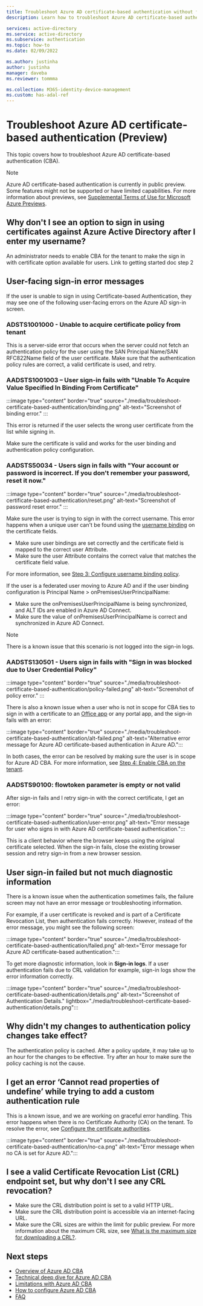 ```yaml
---
title: Troubleshoot Azure AD certificate-based authentication without federation (Preview) - Azure Active Directory
description: Learn how to troubleshoot Azure AD certificate-based authentication in Azure Active Directory

services: active-directory
ms.service: active-directory
ms.subservice: authentication
ms.topic: how-to
ms.date: 02/09/2022

ms.author: justinha
author: justinha
manager: daveba
ms.reviewer: tommma

ms.collection: M365-identity-device-management
ms.custom: has-adal-ref
---
```

# Troubleshoot Azure AD certificate-based authentication (Preview)

This topic covers how to troubleshoot Azure AD certificate-based authentication (CBA).

>[!NOTE]
>Azure AD certificate-based authentication is currently in public preview. Some features might not be supported or have limited capabilities. For more information about previews, see [Supplemental Terms of Use for Microsoft Azure Previews](https://azure.microsoft.com/support/legal/preview-supplemental-terms/). 

## Why don't I see an option to sign in using certificates against Azure Active Directory after I enter my username?

An administrator needs to enable CBA for the tenant to make the sign in with certificate option available for users. Link to getting started doc step 2

## User-facing sign-in error messages

If the user is unable to sign in using Certificate-based Authentication, they may see one of the following user-facing errors on the Azure AD sign-in screen.

### ADSTS1001000 - Unable to acquire certificate policy from tenant

This is a server-side error that occurs when the server could not fetch an authentication policy for the user using the SAN Principal Name/SAN RFC822Name field of the user certificate. Make sure that the authentication policy rules are correct, a valid certificate is used, and retry. 

### AADSTS1001003 – User sign-in fails with "Unable To Acquire Value Specified In Binding From Certificate"

:::image type="content" border="true" source="./media/troubleshoot-certificate-based-authentication/binding.png" alt-text="Screenshot of binding error." :::

This error is returned if the user selects the wrong user certificate from the list while signing in.

Make sure the certificate is valid and works for the user binding and authentication policy configuration.

### AADSTS50034 - Users sign in fails with "Your account or password is incorrect. If you don't remember your password, reset it now."

:::image type="content" border="true" source="./media/troubleshoot-certificate-based-authentication/reset.png" alt-text="Screenshot of password reset error." :::

Make sure the user is trying to sign in with the correct username. This error happens when a unique user can't be found using the [username binding](how-to-certificate-based-authentication.md#step-3-configure-username-binding-policy) on the certificate fields.

- Make sure user bindings are set correctly and the certificate field is mapped to the correct user Attribute.
- Make sure the user Attribute contains the correct value that matches the certificate field value.

For more information, see [Step 3: Configure username binding policy](how-to-certificate-based-authentication.md#step-3-configure-username-binding-policy).

If the user is a federated user moving to Azure AD and if the user binding configuration is Principal Name > onPremisesUserPrincipalName:

- Make sure the onPremisesUserPrincipalName is being synchronized, and ALT IDs are enabled in Azure AD Connect. 
- Make sure the value of onPremisesUserPrincipalName is correct and synchronized in Azure AD Connect.

>[!NOTE]
>There is a known issue that this scenario is not logged into the sign-in logs.

### AADSTS130501 - Users sign in fails with "Sign in was blocked due to User Credential Policy"

:::image type="content" border="true" source="./media/troubleshoot-certificate-based-authentication/policy-failed.png" alt-text="Screenshot of policy error." :::

There is also a known issue when a user who is not in scope for CBA ties to sign in with a certificate to an [Office app](https://office.com) or any portal app, and the sign-in fails with an error:

:::image type="content" border="true" source="./media/troubleshoot-certificate-based-authentication/alt-failed.png" alt-text="Alternative error message for Azure AD certificate-based authentication in Azure AD.":::

In both cases, the error can be resolved by making sure the user is in scope for Azure AD CBA. For more information, see [Step 4: Enable CBA on the tenant](how-to-certificate-based-authentication.md#step-4-enable-cba-on-the-tenant).

### AADSTS90100: flowtoken parameter is empty or not valid

After sign-in fails and I retry sign-in with the correct certificate, I get an error:

:::image type="content" border="true" source="./media/troubleshoot-certificate-based-authentication/user-error.png" alt-text="Error message for user who signs in with Azure AD certificate-based authentication.":::

This is a client behavior where the browser keeps using the original certificate selected. When the sign-in fails, close the existing browser session and retry sign-in from a new browser session.

## User sign-in failed but not much diagnostic information

There is a known issue when the authentication sometimes fails, the failure screen may not have an error message or troubleshooting information.

For example, if a user certificate is revoked and is part of a Certificate Revocation List, then authentication fails correctly. However, instead of the error message, you might see the following screen:

:::image type="content" border="true" source="./media/troubleshoot-certificate-based-authentication/failed.png" alt-text="Error message for Azure AD certificate-based authentication.":::

To get more diagnostic information, look in **Sign-in logs**. If a user authentication fails due to CRL validation for example, sign-in logs show the error information correctly.

:::image type="content" border="true" source="./media/troubleshoot-certificate-based-authentication/details.png" alt-text="Screenshot of Authentication Details." lightbox="./media/troubleshoot-certificate-based-authentication/details.png":::

## Why didn't my changes to authentication policy changes take effect?

The authentication policy is cached. After a policy update, it may take up to an hour for the changes to be effective. Try after an hour to make sure the policy caching is not the cause.

## I get an error ‘Cannot read properties of undefine’ while trying to add a custom authentication rule

This is a known issue, and we are working on graceful error handling. This error happens when there is no Certificate Authority (CA) on the tenant. To resolve the error, see [Configure the certificate authorities](how-to-certificate-based-authentication.md#step-1-configure-the-certificate-authorities).

:::image type="content" border="true" source="./media/troubleshoot-certificate-based-authentication/no-ca.png" alt-text="Error message when no CA is set for Azure AD.":::


## I see a valid Certificate Revocation List (CRL) endpoint set, but why don't I see any CRL revocation?

- Make sure the CRL distribution point is set to a valid HTTP URL.
- Make sure the CRL distribution point is accessible via an internet-facing URL.
- Make sure the CRL sizes are within the limit for public preview. For more information about the maximum CRL size, see [What is the maximum size for downloading a CRL?](certificate-based-authentication-faq.yml#is-there-a-limit-for-crl-size-).

## Next steps 

- [Overview of Azure AD CBA](concept-certificate-based-authentication.md)
- [Technical deep dive for Azure AD CBA](concept-certificate-based-authentication-technical-deep-dive.md)   
- [Limitations with Azure AD CBA](concept-certificate-based-authentication-limitations.md)
- [How to configure Azure AD CBA](how-to-certificate-based-authentication.md)
- [FAQ](certificate-based-authentication-faq.yml)


